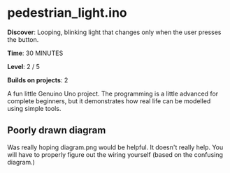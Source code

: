 # pedestrian_light.ino

**Discover**: Looping, blinking light that changes only when the user presses the button.

**Time**: 30 MINUTES

**Level**: 2 / 5

**Builds on projects**: 2

A fun little Genuino Uno project.
The programming is a little advanced for complete beginners, but it demonstrates how real life can be modelled using simple tools.

## Poorly drawn diagram

Was really hoping diagram.png would be helpful. It doesn't really help.
You will have to properly figure out the wiring yourself (based on the confusing diagram.)